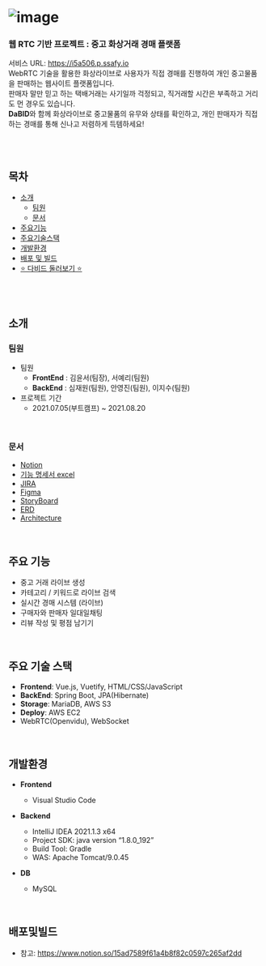 # ![image](/uploads/588c46e1dbbb05547cd6d478c9331e41/image.png)
### 웹 RTC 기반 프로젝트 : 중고 화상거래 경매 플랫폼
서비스 URL: https://i5a506.p.ssafy.io<br>
WebRTC 기술을 활용한 화상라이브로 사용자가 직접 경매를 진행하여 개인 중고물품을 판매하는 웹사이트 플랫폼입니다. <br>
판매자 말만 믿고 하는 택배거래는 사기일까 걱정되고, 직거래할 시간은 부족하고 거리도 먼 경우도 있습니다. <br>
**DaBID**와 함께 화상라이브로 중고물품의 유무와 상태를 확인하고, 개인 판매자가 직접하는 경매를 통해 신나고 저렴하게 득템하세요!<br>

<br>
<br>

## 목차

- [소개](##소개)
  - [팀원](###팀원)
  - [문서](###문서)
- [주요기능](##주요기능)
- [주요기술스택](##주요기술스택)
- [개발환경](##개발환경)
- [배포 및 빌드](##배포및빌드)
- [⭐ 다비드 둘러보기 ⭐](DaBID.md)

<br>
<br>

## 소개
### 팀원
- 팀원
  - **FrontEnd** : 김윤서(팀장), 서예리(팀원)
  - **BackEnd**  : 심재원(팀원), 안영진(팀원), 이지수(팀원)
- 프로젝트 기간
  - 2021.07.05(부트캠프) ~ 2021.08.20

<br>

### 문서
 - [Notion](https://www.notion.so/PJT-14bf2a880caa4b2f8cb5f220ce270bf3)
 - [기능 명세서 excel](https://docs.google.com/spreadsheets/d/1pazhJn9QQCp9-F--eiMslCsy95N4F8GIuffqEuyxysQ/edit#gid=1438666494)
 - [JIRA](https://jira.ssafy.com/secure/RapidBoard.jspa?rapidView=9739&projectKey=S05P13A506&view=planning.nodetail&issueLimit=100)
 - [Figma](https://www.figma.com/team_invite/redeem/PxGzuHG5EE5SJrjPOExpwX)
 - [StoryBoard](https://docs.google.com/presentation/d/1eBP6ZpRhm4AEdg9Pu2nexNRW_feO2aKZFI18TOPKFzE/edit#slide=id.p)
 - [ERD](https://www.erdcloud.com/d/wbwiRBoxZA4vkFdkf)
 - [Architecture](https://app.cloudcraft.co/view/ee48ee97-e3bb-40bb-8ca4-88cafacb0ebd?key=C5PweKhv2OiF43s6gYaN8g)

<br>

## 주요 기능
 - 중고 거래 라이브 생성
 - 카테고리 / 키워드로 라이브 검색
 - 실시간 경매 시스템 (라이브)
 - 구매자와 판매자 일대일채팅
 - 리뷰 작성 및 평점 남기기

<br>

## 주요 기술 스택
 - **Frontend**: Vue.js, Vuetify, HTML/CSS/JavaScript
 - **BackEnd**: Spring Boot, JPA(Hibernate)
 - **Storage**: MariaDB, AWS S3
 - **Deploy**: AWS EC2
 - WebRTC(Openvidu), WebSocket

<br>

## 개발환경
- __Frontend__
  - Visual Studio Code

- __Backend__
  - IntelliJ IDEA 2021.1.3 x64
  - Project SDK: java version “1.8.0_192”
  - Build Tool: Gradle
  - WAS: Apache Tomcat/9.0.45

- __DB__
  - MySQL

<br>

## 배포및빌드
- 참고: https://www.notion.so/15ad7589f61a4b8f82c0597c265af2dd





